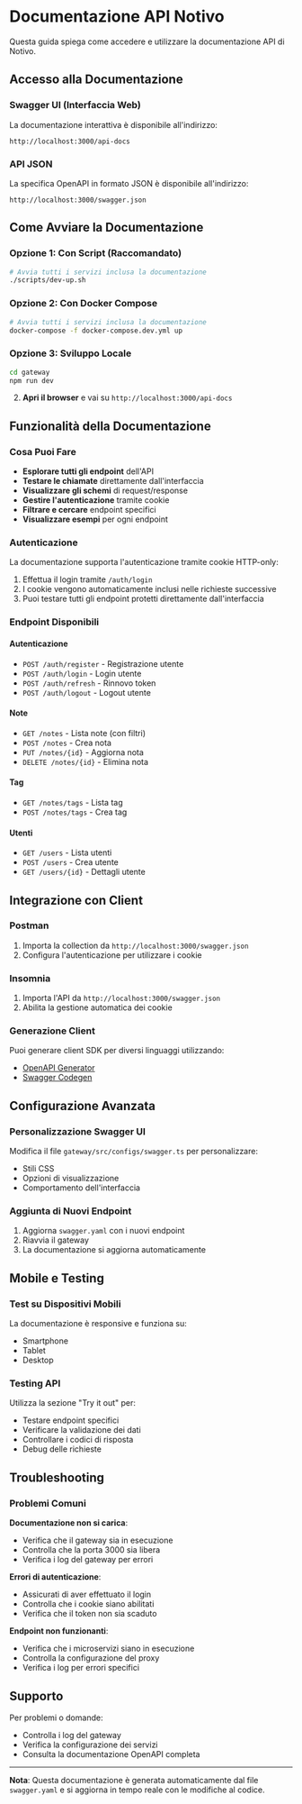 # Documentazione API Notivo

Questa guida spiega come accedere e utilizzare la documentazione API di Notivo.

## Accesso alla Documentazione

### Swagger UI (Interfaccia Web)
La documentazione interattiva è disponibile all'indirizzo:
```
http://localhost:3000/api-docs
```

### API JSON
La specifica OpenAPI in formato JSON è disponibile all'indirizzo:
```
http://localhost:3000/swagger.json
```

## Come Avviare la Documentazione

### Opzione 1: Con Script (Raccomandato)
```bash
# Avvia tutti i servizi inclusa la documentazione
./scripts/dev-up.sh
```

### Opzione 2: Con Docker Compose
```bash
# Avvia tutti i servizi inclusa la documentazione
docker-compose -f docker-compose.dev.yml up
```

### Opzione 3: Sviluppo Locale
```bash
cd gateway
npm run dev
```

2. **Apri il browser** e vai su `http://localhost:3000/api-docs`

## Funzionalità della Documentazione

### Cosa Puoi Fare
- **Esplorare tutti gli endpoint** dell'API
- **Testare le chiamate** direttamente dall'interfaccia
- **Visualizzare gli schemi** di request/response
- **Gestire l'autenticazione** tramite cookie
- **Filtrare e cercare** endpoint specifici
- **Visualizzare esempi** per ogni endpoint

### Autenticazione
La documentazione supporta l'autenticazione tramite cookie HTTP-only:
1. Effettua il login tramite `/auth/login`
2. I cookie vengono automaticamente inclusi nelle richieste successive
3. Puoi testare tutti gli endpoint protetti direttamente dall'interfaccia

### Endpoint Disponibili

#### Autenticazione
- `POST /auth/register` - Registrazione utente
- `POST /auth/login` - Login utente  
- `POST /auth/refresh` - Rinnovo token
- `POST /auth/logout` - Logout utente

#### Note
- `GET /notes` - Lista note (con filtri)
- `POST /notes` - Crea nota
- `PUT /notes/{id}` - Aggiorna nota
- `DELETE /notes/{id}` - Elimina nota

#### Tag
- `GET /notes/tags` - Lista tag
- `POST /notes/tags` - Crea tag

#### Utenti
- `GET /users` - Lista utenti
- `POST /users` - Crea utente
- `GET /users/{id}` - Dettagli utente

## Integrazione con Client

### Postman
1. Importa la collection da `http://localhost:3000/swagger.json`
2. Configura l'autenticazione per utilizzare i cookie

### Insomnia
1. Importa l'API da `http://localhost:3000/swagger.json`
2. Abilita la gestione automatica dei cookie

### Generazione Client
Puoi generare client SDK per diversi linguaggi utilizzando:
- [OpenAPI Generator](https://openapi-generator.tech/)
- [Swagger Codegen](https://swagger.io/tools/swagger-codegen/)

## Configurazione Avanzata

### Personalizzazione Swagger UI
Modifica il file `gateway/src/configs/swagger.ts` per personalizzare:
- Stili CSS
- Opzioni di visualizzazione
- Comportamento dell'interfaccia

### Aggiunta di Nuovi Endpoint
1. Aggiorna `swagger.yaml` con i nuovi endpoint
2. Riavvia il gateway
3. La documentazione si aggiorna automaticamente

## Mobile e Testing

### Test su Dispositivi Mobili
La documentazione è responsive e funziona su:
- Smartphone
- Tablet
- Desktop

### Testing API
Utilizza la sezione "Try it out" per:
- Testare endpoint specifici
- Verificare la validazione dei dati
- Controllare i codici di risposta
- Debug delle richieste

## Troubleshooting

### Problemi Comuni

**Documentazione non si carica**:
- Verifica che il gateway sia in esecuzione
- Controlla che la porta 3000 sia libera
- Verifica i log del gateway per errori

**Errori di autenticazione**:
- Assicurati di aver effettuato il login
- Controlla che i cookie siano abilitati
- Verifica che il token non sia scaduto

**Endpoint non funzionanti**:
- Verifica che i microservizi siano in esecuzione
- Controlla la configurazione del proxy
- Verifica i log per errori specifici

## Supporto

Per problemi o domande:
- Controlla i log del gateway
- Verifica la configurazione dei servizi
- Consulta la documentazione OpenAPI completa

---

**Nota**: Questa documentazione è generata automaticamente dal file `swagger.yaml` e si aggiorna in tempo reale con le modifiche al codice.
